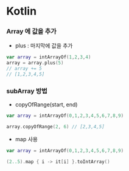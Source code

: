# Kotlin

### Array 에 값을 추가

* plus : 마지막에 값을 추가

```kotlin
var array = intArrayOf(1,2,3,4)
array = array.plus(5)
// array += 5  
// [1,2,3,4,5]

```

### subArray 방법

* copyOfRange(start, end)
```kotlin
var array = intArrayOf(0,1,2,3,4,5,6,7,8,9)

array.copyOfRange(2, 6) // [2,3,4,5]

```
* map 사용
```kotlin
var array = intArrayOf(0,1,2,3,4,5,6,7,8,9)

(2..5).map { i -> it[i] }.toIntArray() 

```
